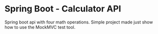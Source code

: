 # Spring Boot - Calculator API 

Spring boot api with four math operations. 
Simple project made just show how to use the MockMVC 
test tool. 
